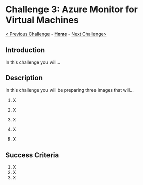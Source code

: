 # Challenge 3: Azure Monitor for Virtual Machines

[< Previous Challenge](./04-Azure-Monitor-For-Applications.md) - **[Home](../README.md)** - [Next Challenge>](./05-Azure-Monitor-For-Containers.md)

## Introduction

In this challenge you will...

## Description

In this challenge you will be preparing three images that will...

1. X

1. X

1. X

1. X

1. X

## Success Criteria

1. X
1. X
1. X
